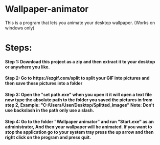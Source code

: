 # Wallpaper-animator
This is a program that lets you animate your desktop wallpaper. (Works on windows only)

<h1>Steps:</h1>
<h4>Step 1: Download this project as a zip and then extract it to your desktop or anywhere you like.</h4>
<h4>Step 2: Go to https://ezgif.com/split to split your GIF into pictures and then save these pictures into a folder</h4>
<h4>Step 3: Open the "set path.exe" when you open it it will open a text file now type the absolute path to the folder you saved the pictures
in from step 2, Example: "C:/Users/User/Desktop/Splitted_images" Note: Don't use backslash in the path only use a slash.</h4>
<h4>Step 4: Go to the folder "Wallpaper animator" and run "Start.exe" as an administrator, And then your wallpaper will be animated. If you want to stop the application go to your system tray press the up arrow and then right click on the program and press quit.</h4>

